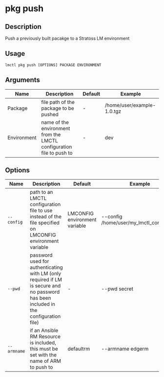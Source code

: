 # pkg push

## Description

Push a previously built pacakge to a Stratoss LM environment

## Usage

```
lmctl pkg push [OPTIONS] PACKAGE ENVIRONMENT
```

## Arguments

| Name        | Description                                                          | Default | Example                    |
| ----------- | -------------------------------------------------------------------- | ------- | -------------------------- |
| Package     | file path of the package to be pushed                                | -       | /home/user/example-1.0.tgz |
| Environment | name of the environment from the LMCTL configuration file to push to | -       | dev                        |

## Options

| Name        | Description                                                                                                                          | Default                       | Example                                  |
| ----------- | ------------------------------------------------------------------------------------------------------------------------------------ | ----------------------------- | ---------------------------------------- |
| `--config`  | path to an LMCTL configuration file to use instead of the file specified on LMCONFIG environment variable                            | LMCONFIG environment variable | --config /home/user/my_lmctl_config.yaml |
| `--pwd`     | password used for authenticating with LM (only required if LM is secure and no password has been included in the configuration file) | -                             | --pwd secret                             |
| `--armname` | if an Ansible RM Resource is included, this must be set with the name of ARM to push to                                              | defaultrm                     | --armname edgerm                         |
